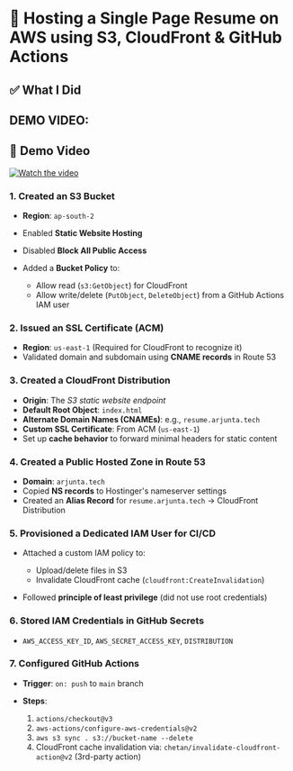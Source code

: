 # 🚀 Hosting a Single Page Resume on AWS using S3, CloudFront & GitHub Actions

## ✅ What I Did

## DEMO VIDEO:


## 🎥 Demo Video

[![Watch the video](https://img.youtube.com/vi/6SaSbUW_eGM/maxresdefault.jpg)](https://www.youtube.com/watch?v=6SaSbUW_eGM)

### 1. Created an S3 Bucket

* **Region**: `ap-south-2`
* Enabled **Static Website Hosting**
* Disabled **Block All Public Access**
* Added a **Bucket Policy** to:

  * Allow read (`s3:GetObject`) for CloudFront
  * Allow write/delete (`PutObject`, `DeleteObject`) from a GitHub Actions IAM user

### 2. Issued an SSL Certificate (ACM)

* **Region**: `us-east-1` (Required for CloudFront to recognize it)
* Validated domain and subdomain using **CNAME records** in Route 53

### 3. Created a CloudFront Distribution

* **Origin**: The *S3 static website endpoint*
* **Default Root Object**: `index.html`
* **Alternate Domain Names (CNAMEs)**: e.g., `resume.arjunta.tech`
* **Custom SSL Certificate**: From ACM (`us-east-1`)
* Set up **cache behavior** to forward minimal headers for static content

### 4. Created a Public Hosted Zone in Route 53

* **Domain**: `arjunta.tech`
* Copied **NS records** to Hostinger's nameserver settings
* Created an **Alias Record** for `resume.arjunta.tech` → CloudFront Distribution

### 5. Provisioned a Dedicated IAM User for CI/CD

* Attached a custom IAM policy to:

  * Upload/delete files in S3
  * Invalidate CloudFront cache (`cloudfront:CreateInvalidation`)
* Followed **principle of least privilege** (did not use root credentials)

### 6. Stored IAM Credentials in GitHub Secrets

* `AWS_ACCESS_KEY_ID`, `AWS_SECRET_ACCESS_KEY`, `DISTRIBUTION`

### 7. Configured GitHub Actions

* **Trigger**: `on: push` to `main` branch
* **Steps**:

  1. `actions/checkout@v3`
  2. `aws-actions/configure-aws-credentials@v2`
  3. `aws s3 sync . s3://bucket-name --delete`
  4. CloudFront cache invalidation via: `chetan/invalidate-cloudfront-action@v2` (3rd-party action)

